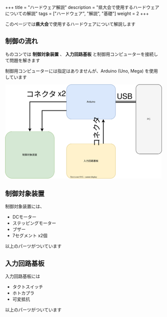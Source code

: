+++
title = "ハードウェア解説"
description = "県大会で使用するハードウェアについての解説"
tags = ["ハードウェア", "解説", "基礎"]
weight = 2
+++

このページでは**県大会**で使用するハードウェアについて解説します

## 制御の流れ

ものコンでは **制御対象装置** 、 **入力回路基板** と制御用コンピューターを接続して問題を解きます

制御用コンピューターには指定はありませんが、Arduino (Uno, Mega) を使用しています

![機器接続図](/connections.svg)

## 制御対象装置

制御対象装置には、

* DCモーター
* ステッピングモーター
* ブザー
* 7セグメント x2個

以上のパーツがついています

## 入力回路基板

入力回路基板には

* タクトスイッチ
* ホトカプラ
* 可変抵抗

以上のパーツがついています
